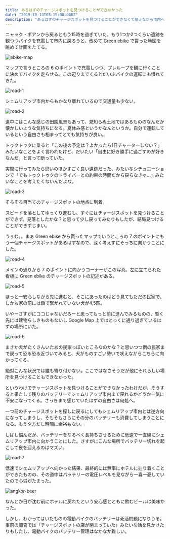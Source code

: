 ```yaml
---
title: あるはずのチャージスポットを見つけることができなかった
date: "2019-10-13T03:15:00.000Z"
description: "あるはずのチャージスポットを見つけることができなくて怯えながら市内へ"
---
```


ニャック・ポアンから戻るともう15時を過ぎていた。もう1つか2つくらい遺跡を観つつバイクを充電して市内に戻ろうと、改めて  [Green ebike](http://www.greene-bike.com/) で貰った地図を眺めて計画をたてる。

![ebike-map](./ebike-map.jpg)

マップで言うところの 6 のポイントで充電しつつ、プレループを観に行くことに決めてバイクを走らせる。この辺りまでくるとだいぶバイクの運転にも慣れてきた。

![road-1](./road-1.jpg)

シェムリアップ市内からもかなり離れているので交通量も少ない。

![road-2](./road-2.jpg)

道中にはこんな感じの田園風景もあって、見知らぬ土地ではあるもののなんだか懐かしいような気持ちになる。夏休み感というかなんというか。自分で運転しているという自由さも相まってとても気持ちが良い。

トゥクトゥクに乗ると「この後の予定は？よかったら1日チャーターしない？」みたいなことをよく言われたけど、だいたい「自由に好き勝手に過ごすのが好きなんだ」と言って断っていた。

実際に行ってみたら思いのほかすごく良い遺跡だった、みたいなシチュエーションで「でもトゥクトゥクのドライバーとの約束の時間だから戻らなきゃ...」みたいなことを考えたくないんだよな。

![road-3](./road-3.jpg)

そろそろ目当てのチャージスポットの地点に到着。

スピードを落としてゆっくり進むも、すぐにはチャージスポットを見つけることができず。見落としたかな？と思って少し戻ってみたりもしたが、結局見つけることができずじまい。

うぅむ。。まぁ Green ebike から貰ったマップでいうところの 7 のポイントにもう一個チャージスポットがあるはずなので、深く考えずにそっちに向かうことにした。

![road-4](./road-4.jpg)

メインの通りから 7 のポイントに向かうコーナーがこの写真。左に立てられた看板に Green ebike のチャージスポットの記述がある。

![road-5](./road-5.jpg)

ほっと一安心しながら先に進むと、そこにあったのはどう見てもただの民家で、しかも家の前には鎖で繋がれていない犬が4,5匹。

いやーさすがにココじゃないだろーと思ってもっと前に進んでみるものの、暫く先には建物らしきものもないし Google Map 上ではとっくに通り過ぎているはずの場所にいた。

![road-6](./road-6.jpg)

まさか犬がたくさんいたあの民家っぽいところなのかな？と思いつつ例の民家まで戻って恐る恐る近づいてみると、犬がものすごい勢いで吠えながらこちらに向かってくる。

絶対こんな状況では誰も寄り付かない。ここではなさそうだが他にそれらしい場所を見つけることもできなかった。

というわけでチャージスポットを見つけることができなかったわけだが、そうすると果たして残りのバッテリーでシェムリアップ市内まで戻れるかどうか一気に不安になってくる。さっきまで感じていたはずの自由さは何処へ。

一つ前のチャージスポットを探しに戻るにしてもシェムリアップ市内とは逆方向になってしまうし、そもそもさらにその分のバッテリーも消費してしまうことになる。もう夕方だし時間に余裕もない。

しばし悩んだが、バッテリーをなるべく長持ちさせるために低速で一直線にシェムリアップ市内に向かうことにした。さすがにこんな場所でバッテリー切れを起こして夜を迎えるのはマズい。

![road-7](./road-7.jpg)

低速でシェムリアップへ向かった結果、最終的には無事にホテルに辿り着くことができたものの、その道中はバッテリーの電圧レベルを見ながら一喜一憂していたので心労がたまった。

![angkor-beer](./angkor-beer.jpg)

なんとか日が沈む前にホテルに戻れたという安心感とともに飲むビールは美味かった。

しかし、わかってはいたものの電動バイクのバッテリーは死活問題になりうる。事前の調査では「チャージスポットの店が閉まっていた」みたいな話を見かけたりもしたし、電動バイクのバッテリー管理はなかなか難しい。
